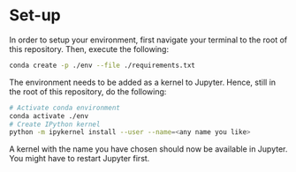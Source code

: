 # Set-up

In order to setup your environment, first navigate your terminal to the root of this repository. Then, execute the following:

```bash
conda create -p ./env --file ./requirements.txt
```

The environment needs to be added as a kernel to Jupyter. Hence, still in the root of this repository, do the following:

```bash
# Activate conda environment
conda activate ./env
# Create IPython kernel
python -m ipykernel install --user --name=<any name you like>
```

A kernel with the name you have chosen should now be available in Jupyter. You might have to restart Jupyter first.
